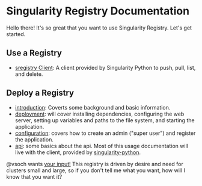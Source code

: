 # Singularity Registry Documentation

Hello there! It's so great that you want to use Singularity Registry. Let's get started. 

## Use a Registry

 - [sregistry Client](client.md): A client provided by Singularity Python to push, pull, list, and delete.

## Deploy a Registry

 - [introduction](introduction.md): Coverts some background and basic information.
 - [deployment](deployment.md): will cover installing dependencies, configuring the web server, setting up variables and paths to the file system, and starting the application.
 - [configuration](): covers how to create an admin ("super user") and register the application.
 - [api](): some basics about the api. Most of this usage documentation will live with the client, provided by [singularity-python](https://www.github.com/singularityware/singularity-python).

@vsoch wants [your input!](https://www.github.com/singularityhub/sregistry/issues) This registry is driven by desire and need for clusters small and large, so if you don't tell me what you want, how will I know that you want it?

